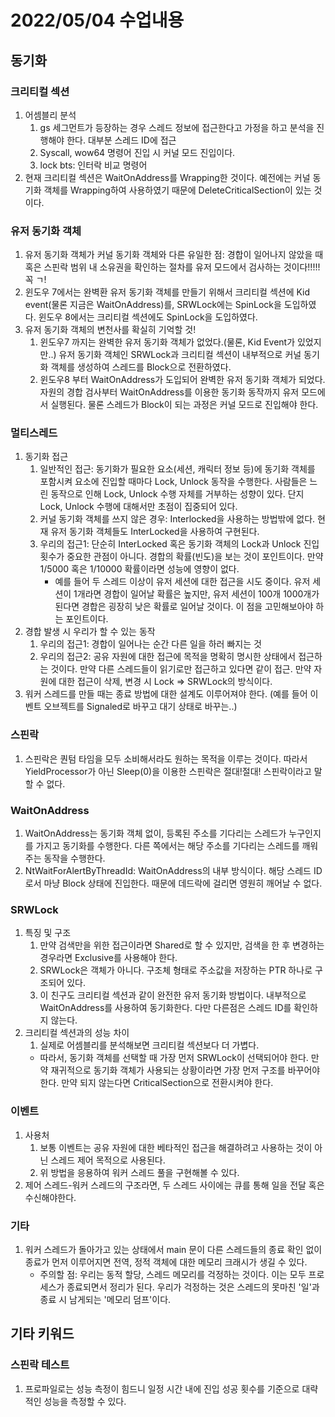 # 2022/05/04 수업내용
## 동기화
### 크리티컬 섹션
1. 어셈블리 분석
    1) gs 세그먼트가 등장하는 경우 스레드 정보에 접근한다고 가정을 하고 분석을 진행해야 한다. 대부분 스레드 ID에 접근
    2) Syscall, wow64 명령어 진입 시 커널 모드 진입이다.
    3) lock bts: 인터락 비교 명령어
2. 현재 크리티컬 섹션은 WaitOnAddress를 Wrapping한 것이다. 예전에는 커널 동기화 객체를 Wrapping하여 사용하였기 때문에 DeleteCriticalSection이 있는 것이다.

### 유저 동기화 객체
1. 유저 동기화 객체가 커널 동기화 객체와 다른 유일한 점: 경합이 일어나지 않았을 때 혹은 스핀락 범위 내 소유권을 확인하는 절차를 유저 모드에서 검사하는 것이다!!!!! 꼭 ㄱ!
2. 윈도우 7에서는 완벽환 유저 동기화 객체를 만들기 위해서 크리티컬 섹션에 Kid event(물론 지금은 WaitOnAddress)를, SRWLock에는 SpinLock을 도입하였다. 윈도우 8에서는 크리티컬 섹션에도 SpinLock을 도입하였다.
3. 유저 동기화 객체의 변천사를 확실히 기억할 것!
    1) 윈도우7 까지는 완벽한 유저 동기화 객체가 없었다.(물론, Kid Event가 있었지만..) 유저 동기화 객체인 SRWLock과 크리티컬 섹션이 내부적으로 커널 동기화 객체를 생성하여 스레드를 Block으로 전환하였다.
    2) 윈도우8 부터 WaitOnAddress가 도입되어 완벽한 유저 동기화 객체가 되었다. 자원의 경합 검사부터 WaitOnAddress를 이용한 동기화 동작까지 유저 모드에서 실행된다. 물론 스레드가 Block이 되는 과정은 커널 모드로 진입해야 한다.

### 멀티스레드
1. 동기화 접근
    1) 일반적인 접근: 동기화가 필요한 요소(세션, 캐릭터 정보 등)에 동기화 객체를 포함시켜 요소에 진입할 때마다 Lock, Unlock 동작을 수행한다. 사람들은 느린 동작으로 인해 Lock, Unlock 수행 자체를 거부하는 성향이 있다. 단지 Lock, Unlock 수행에 대해서만 초점이 집중되어 있다.
    2) 커널 동기화 객체를 쓰지 않은 경우: Interlocked을 사용하는 방법밖에 없다. 현재 유저 동기화 객체들도 InterLocked을 사용하여 구현된다.
    3) 우리의 접근1: 단순히 InterLocked 혹은 동기화 객체의 Lock과 Unlock 진입 횟수가 중요한 관점이 아니다. 경합의 확률(빈도)을 보는 것이 포인트이다. 만약 1/5000 혹은 1/10000 확률이라면 성능에 영향이 없다.
        * 예를 들어 두 스레드 이상이 유저 세션에 대한 접근을 시도 중이다. 유저 세션이 1개라면 경합이 일어날 확률은 높지만, 유저 세션이 100개 1000개가 된다면 경합은 굉장히 낮은 확률로 일어날 것이다. 이 점을 고민해보아야 하는 포인트이다.
2. 경합 발생 시 우리가 할 수 있는 동작
    1) 우리의 접근1: 경합이 일어나는 순간 다른 일을 하러 빠지는 것
    2) 우리의 접근2: 공유 자원에 대한 접근에 목적을 명확히 명시한 상태에서 접근하는 것이다. 만약 다른 스레드들이 읽기로만 접근하고 있다면 같이 접근. 만약 자원에 대한 접근이 삭제, 변경 시 Lock => SRWLock의 방식이다.
3. 워커 스레드를 만들 때는 종료 방법에 대한 설계도 이루어져야 한다. (예를 들어 이벤트 오브젝트를 Signaled로 바꾸고 대기 상태로 바꾸는..)

### 스핀락
1. 스핀락은 퀀텀 타임을 모두 소비해서라도 원하는 목적을 이루는 것이다. 따라서 YieldProcessor가 아닌 Sleep(0)을 이용한 스핀락은 절대!절대! 스핀락이라고 말할 수 없다.

### WaitOnAddress
1. WaitOnAddress는 동기화 객체 없이, 등록된 주소를 기다리는 스레드가 누구인지를 가지고 동기화를 수행한다. 다른 쪽에서는 해당 주소를 기다리는 스레드를 깨워주는 동작을 수행한다.
2. NtWaitForAlertByThreadId: WaitOnAddress의 내부 방식이다. 해당 스레드 ID로서 마냥 Block 상태에 진입한다. 때문에 데드락에 걸리면 영원히 깨어날 수 없다.

### SRWLock
1. 특징 및 구조
    1) 만약 검색만을 위한 접근이라면 Shared로 할 수 있지만, 검색을 한 후 변경하는 경우라면 Exclusive를 사용해야 한다.
    2) SRWLock은 객체가 아니다. 구조체 형태로 주소값을 저장하는 PTR 하나로 구조되어 있다.
    3) 이 친구도 크리티컬 섹션과 같이 완전한 유저 동기화 방법이다. 내부적으로 WaitOnAddress를 사용하여 동기화한다. 다만 다른점은 스레드 ID를 확인하지 않는다.
2. 크리티컬 섹션과의 성능 차이
    1) 실제로 어셈블리를 분석해보면 크리티컬 섹션보다 더 가볍다. 
    * 따라서, 동기화 객체를 선택할 때 가장 먼저 SRWLock이 선택되어야 한다. 만약 재귀적으로 동기화 객체가 사용되는 상황이라면 가장 먼저 구조를 바꾸어야 한다. 만약 되지 않는다면 CriticalSection으로 전환시켜야 한다.

### 이벤트
1. 사용처
    1) 보통 이벤트는 공유 자원에 대한 베타적인 접근을 해결하려고 사용하는 것이 아닌 스레드 제어 목적으로 사용된다.
    2) 위 방법을 응용하여 워커 스레드 풀을 구현해볼 수 있다.
2. 제어 스레드-워커 스레드의 구조라면, 두 스레드 사이에는 큐를 통해 일을 전달 혹은 수신해야한다.

### 기타
1. 워커 스레드가 돌아가고 있는 상태에서 main 문이 다른 스레드들의 종료 확인 없이 종료가 먼저 이루어지면 전역, 정적 객체에 대한 메모리 크래시가 생길 수 있다.
    * 주의할 점: 우리는 동적 할당, 스레드 메모리를 걱정하는 것이다. 이는 모두 프로세스가 종료되면서 정리가 된다. 우리가 걱정하는 것은 스레드의 못마친 '일'과 종료 시 남게되는 '메모리 덤프'이다.

## 기타 키워드
### 스핀락 테스트
1. 프로파일로는 성능 측정이 힘드니 일정 시간 내에 진입 성공 횟수를 기준으로 대략적인 성능을 측정할 수 있다.
